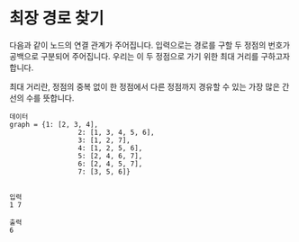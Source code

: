 # 최장 경로 찾기

다음과 같이 노드의 연결 관계가 주어집니다.
입력으로는 경로를 구할 두 정점의 번호가 공백으로 구분되어 주어집니다.
우리는 이 두 정점으로 가기 위한 최대 거리를 구하고자 합니다.

최대 거리란, 정점의 중복 없이 한 정점에서 다른 정점까지 경유할 수 있는 가장 많은 간선의 수를 뜻합니다.

```text
데이터
graph = {1: [2, 3, 4],
				 2: [1, 3, 4, 5, 6],
				 3: [1, 2, 7],
				 4: [1, 2, 5, 6],
				 5: [2, 4, 6, 7],
				 6: [2, 4, 5, 7],
				 7: [3, 5, 6]}


입력
1 7

출력
6
```
